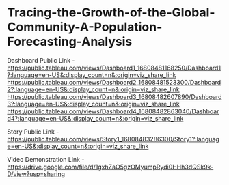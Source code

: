 # Tracing-the-Growth-of-the-Global-Community-A-Population-Forecasting-Analysis


Dashboard Public Link - https://public.tableau.com/views/Dashboard1_16808481168250/Dashboard1?:language=en-US&:display_count=n&:origin=viz_share_link
https://public.tableau.com/views/Dashboard2_16808481523300/Dashboard2?:language=en-US&:display_count=n&:origin=viz_share_link
https://public.tableau.com/views/Dashboard3_16808482607890/Dashboard3?:language=en-US&:display_count=n&:origin=viz_share_link
https://public.tableau.com/views/Dashboard4_16808482863040/Dashboard4?:language=en-US&:display_count=n&:origin=viz_share_link


Story Public Link - https://public.tableau.com/views/Story1_16808483286300/Story1?:language=en-US&:display_count=n&:origin=viz_share_link


Video Demonstration Link - https://drive.google.com/file/d/1gxhZaO5gzOMyumpRydi0HHh3dQSk9k-D/view?usp=sharing
